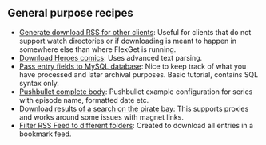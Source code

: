 ## General purpose recipes
 * [Generate download RSS for other clients](/Cookbook/MakeRssForDownload):
 Useful for clients that do not support watch directories or if downloading is meant to happen in somewhere else than where FlexGet is running.
 * [Download Heroes comics](/Cookbook/HeroesComics):
 Uses advanced text parsing.
 * [Pass entry fields to MySQL database](/Cookbook/mysql_input):
 Nice to keep track of what you have processed and later archival purposes. Basic tutorial, contains SQL syntax only.
 * [Pushbullet complete body](/Cookbook/pushbullet-complete-body):
 Pushbullet example configuration for series with episode name, formatted date etc.
 * [Download results of a search on the pirate bay](/Cookbook/thepiratebay):
This supports proxies and works around some issues with magnet links.
* [Filter RSS Feed to different folders](/Cookbook/Filter-RSS-Feed): Created to download all entries in a bookmark feed.